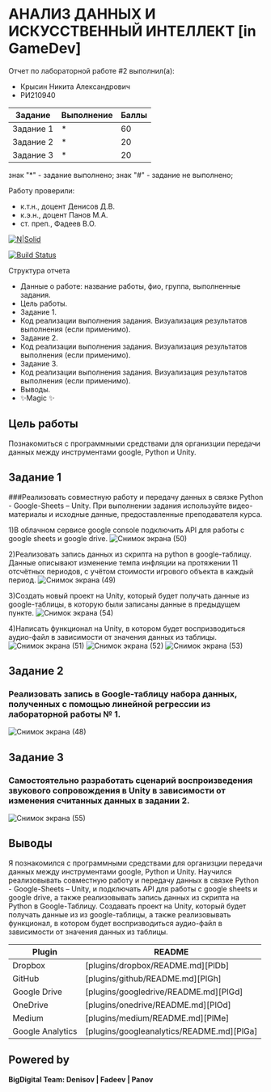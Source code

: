 # АНАЛИЗ ДАННЫХ И ИСКУССТВЕННЫЙ ИНТЕЛЛЕКТ [in GameDev]
Отчет по лабораторной работе #2 выполнил(а):
- Крысин Никита Александрович
- РИ210940

| Задание | Выполнение | Баллы |
| ------ | ------ | ------ |
| Задание 1 | * | 60 |
| Задание 2 | * | 20 |
| Задание 3 | * | 20 |

знак "*" - задание выполнено; знак "#" - задание не выполнено;

Работу проверили:
- к.т.н., доцент Денисов Д.В.
- к.э.н., доцент Панов М.А.
- ст. преп., Фадеев В.О.

[![N|Solid](https://cldup.com/dTxpPi9lDf.thumb.png)](https://nodesource.com/products/nsolid)

[![Build Status](https://travis-ci.org/joemccann/dillinger.svg?branch=master)](https://travis-ci.org/joemccann/dillinger)

Структура отчета

- Данные о работе: название работы, фио, группа, выполненные задания.
- Цель работы.
- Задание 1.
- Код реализации выполнения задания. Визуализация результатов выполнения (если применимо).
- Задание 2.
- Код реализации выполнения задания. Визуализация результатов выполнения (если применимо).
- Задание 3.
- Код реализации выполнения задания. Визуализация результатов выполнения (если применимо).
- Выводы.
- ✨Magic ✨

## Цель работы
Познакомиться с программными средствами для организции передачи данных между инструментами google, Python и Unity.

## Задание 1
###Реализовать совместную работу и передачу данных в связке Python - Google-Sheets – Unity. При выполнении задания используйте видео-материалы и исходные данные, предоставленные преподавателя курса. 

1)В облачном сервисе google console подключить API для работы с google sheets и google drive.
![Снимок экрана (50)](https://user-images.githubusercontent.com/114180894/194756033-378dc4fd-2c29-4b68-8553-bd452ee61f5b.png)

2)Реализовать запись данных из скрипта на python в google-таблицу. Данные описывают изменение темпа инфляции на протяжении 11 отсчётных периодов, с учётом стоимости игрового объекта в каждый период.
![Снимок экрана (49)](https://user-images.githubusercontent.com/114180894/194756054-1b5c6cdb-4359-4a1c-bd96-4695b1dfd113.png)

3)Создать новый проект на Unity, который будет получать данные из google-таблицы, в которую были записаны данные в предыдущем пункте.
![Снимок экрана (54)](https://user-images.githubusercontent.com/114180894/194756090-52881b15-36c9-4cc1-b2c2-8adc8d0f9dc5.png)

4)Написать функционал на Unity, в котором будет воспризводиться аудио-файл в зависимости от значения данных из таблицы.
![Снимок экрана (51)](https://user-images.githubusercontent.com/114180894/194756117-cd29da73-3a27-4653-9f67-78970044b2ed.png)
![Снимок экрана (52)](https://user-images.githubusercontent.com/114180894/194756118-2ab67899-f6ac-4af3-ba1f-8e079bb2b2aa.png)
![Снимок экрана (53)](https://user-images.githubusercontent.com/114180894/194756119-5f4a286c-e599-4a6d-9484-c330f5da12eb.png)

## Задание 2
### Реализовать запись в Google-таблицу набора данных, полученных с помощью линейной регрессии из лабораторной работы № 1. 
![Снимок экрана (48)](https://user-images.githubusercontent.com/114180894/194756148-49b8d4a7-e197-40f7-8d8a-e1220a3d80c7.jpg)

## Задание 3
### Самостоятельно разработать сценарий воспроизведения звукового сопровождения в Unity в зависимости от изменения считанных данных в задании 2.
![Снимок экрана (55)](https://user-images.githubusercontent.com/114180894/194756183-0e56127f-c660-4b33-9f11-087497731703.png)

## Выводы

Я познакомился с программными средствами для организции передачи данных между инструментами google, Python и Unity. Научился реализовывать совместную работу и передачу данных в связке Python - Google-Sheets – Unity, и подключать API для работы с google sheets и google drive, а также реализовывать запись данных из скрипта на Python в Google-Таблицу. Создавать проект на Unity, который будет получать данные из из google-таблицы, а также реализовывать функционал, в котором будет воспризводиться аудио-файл в зависимости от значения данных из таблицы.

| Plugin | README |
| ------ | ------ |
| Dropbox | [plugins/dropbox/README.md][PlDb] |
| GitHub | [plugins/github/README.md][PlGh] |
| Google Drive | [plugins/googledrive/README.md][PlGd] |
| OneDrive | [plugins/onedrive/README.md][PlOd] |
| Medium | [plugins/medium/README.md][PlMe] |
| Google Analytics | [plugins/googleanalytics/README.md][PlGa] |

## Powered by

**BigDigital Team: Denisov | Fadeev | Panov**
